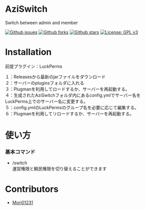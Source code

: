 # AziSwitch

Switch between admin and member

[![Github issues](https://img.shields.io/github/issues/AzisabaNetwork/AziSwitch)](https://github.com/AzisabaNetwork/AziSwitch/issues)
[![Github forks](https://img.shields.io/github/forks/AzisabaNetwork/AziSwitch)](https://github.com/AzisabaNetwork/AziSwitch/network/members)
[![Github stars](https://img.shields.io/github/stars/AzisabaNetwork/AziSwitch)](https://github.com/AzisabaNetwork/AziSwitch/stargazers)
[![License: GPL v3](https://img.shields.io/badge/License-GPLv3-blue.svg)](https://www.gnu.org/licenses/gpl-3.0)

# Installation
前提プラグイン：LuckPerms

１：Releasesから最新のjarファイルをダウンロード\
２：サーバーのpluginsフォルダに入れる\
３：Plugmanを利用してロードするか、サーバーを再起動する。\
４：生成されたAziSwitchフォルダ内にあるconfig.ymlでサーバー名をLuckPerms上でのサーバー名に変更する。\
５：config.ymlのLuckPermsのグループ名を必要に応じて編集する。\
６：Plugmanを利用してリロードするか、サーバーを再起動する。

# 使い方

### 基本コマンド
- /switch\
運営権限と鯖民権限を切り替えることができます

# Contributors
- [Mori01231](https://github.com/Mori01231)
